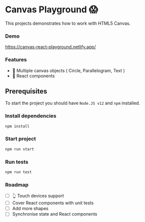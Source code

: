 # Canvas Playground 😱

This projects demonstrates how to work with HTML5 Canvas.

### Demo
https://canvas-react-playground.netlify.app/

### Features

- 🧱 Multiple canvas objects ( Circle, Parallelogram, Text )
- 🔗 React components

## Prerequisites

To start the project you should have `Node.JS v12` and `npm` installed.

### Install dependencies

```sh
npm install
```

### Start project

```sh
npm run start
```

### Run tests

```sh
npm run test
```

### Roadmap

- [ ] 👆 Touch devices support
- [ ] Cover React components with unit tests
- [ ] Add more shapes
- [ ] Synchronise state and React components
